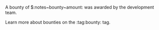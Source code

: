A bounty of $:notes~bounty~amount: was awarded by the development team.

Learn more about bounties on the :tag:bounty: tag.
